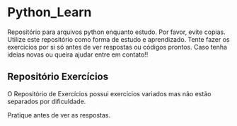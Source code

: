 # Python_Learn
Repositório para arquivos python enquanto estudo.
Por favor, evite copias.
Utilize este repositório como forma de estudo e aprendizado.
Tente fazer os exercícios por si só antes de ver respostas ou códigos prontos. 
Caso tenha ideias novas ou queira ajudar entre em contato!!

## Repositório Exercícios
  
O Repositório de Exercícios possui exercícios variados mas não estão separados por dificuldade.

Pratique antes de ver as respostas.